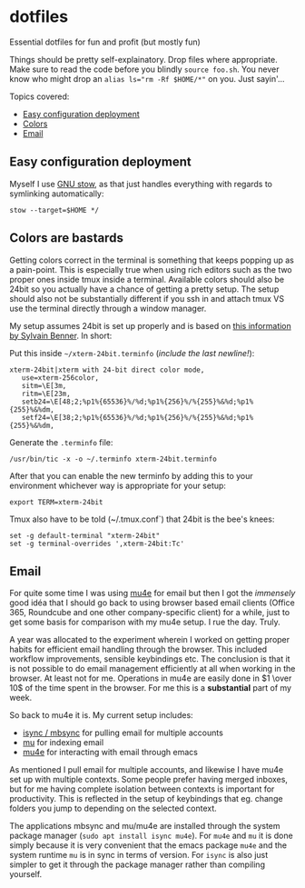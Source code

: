 # dotfiles
Essential dotfiles for fun and profit (but mostly fun)

Things should be pretty self-explainatory. Drop files where appropriate. Make sure to read the code before you blindly `source foo.sh`. You never know who might drop an `alias ls="rm -Rf $HOME/*"` on you. Just sayin'...

Topics covered:

- [Easy configuration deployment](#easy-configuration-deployment)
- [Colors](#colors-are-bastards)
- [Email](#email)

## Easy configuration deployment

Myself I use [GNU stow](https://www.gnu.org/software/stow/), as that just handles everything with regards to symlinking automatically:

```shell
stow --target=$HOME */
```

## Colors are bastards

Getting colors correct in the terminal is something that keeps popping up as a pain-point. This is especially true when using rich editors such as the two proper ones inside tmux inside a terminal. Available colors should also be 24bit so you actually have a chance of getting a pretty setup. The setup should also not be substantially different if you ssh in and attach tmux VS use the terminal directly through a window manager.

My setup assumes 24bit is set up properly and is based on [this information by Sylvain Benner](https://github.com/syl20bnr/spacemacs/wiki/Terminal). In short:

Put this inside `~/xterm-24bit.terminfo` (_include the last newline!_):
```
xterm-24bit|xterm with 24-bit direct color mode,
   use=xterm-256color,
   sitm=\E[3m,
   ritm=\E[23m,
   setb24=\E[48;2;%p1%{65536}%/%d;%p1%{256}%/%{255}%&%d;%p1%{255}%&%dm,
   setf24=\E[38;2;%p1%{65536}%/%d;%p1%{256}%/%{255}%&%d;%p1%{255}%&%dm,

```

Generate the  `.terminfo` file:
```shell
/usr/bin/tic -x -o ~/.terminfo xterm-24bit.terminfo
```

After that you can enable the new terminfo by adding this to your environment whichever way is appropriate for your setup:
```shell
export TERM=xterm-24bit
```

Tmux also have to be told (~/.tmux.conf`) that 24bit is the bee's knees:
```
set -g default-terminal "xterm-24bit"
set -g terminal-overrides ',xterm-24bit:Tc'
```

## Email

For quite some time I was using [mu4e](https://djcbsoftware.nl/code/mu/mu4e.html) for email but then I got the _immensely_ good idéa that I should go back to using browser based email clients (Office 365, Roundcube and one other company-specific client) for a while, just to get some basis for comparison with my mu4e setup. I rue the day. Truly.

A year was allocated to the experiment wherein I worked on getting proper habits for efficient email handling through the browser. This included workflow improvements, sensible keybindings etc. The conclusion is that it is not possible to do email management efficiently at all when working in the browser. At least not for me. Operations in mu4e are easily done in $1 \over 10$ of the time spent in the browser. For me this is a **substantial** part of my week.

So back to mu4e it is. My current setup includes:

- [isync / mbsync](https://isync.sourceforge.io/) for pulling email for multiple accounts
- [mu](https://djcbsoftware.nl/code/mu/) for indexing email
- [mu4e](https://djcbsoftware.nl/code/mu/mu4e.html) for interacting with email through emacs

As mentioned I pull email for multiple accounts, and likewise I have mu4e set up with multiple contexts. Some people prefer having merged inboxes, but for me having complete isolation between contexts is important for productivity. This is reflected in the setup of keybindings that eg. change folders you jump to depending on the selected context.

The applications mbsync and mu/mu4e are installed through the system package manager (`sudo apt install isync mu4e`). For `mu4e` and `mu` it is done simply because it is very convenient that the emacs package `mu4e` and the system runtime `mu` is in sync in terms of version. For `isync` is also just simpler to get it through the package manager rather than compiling yourself.
